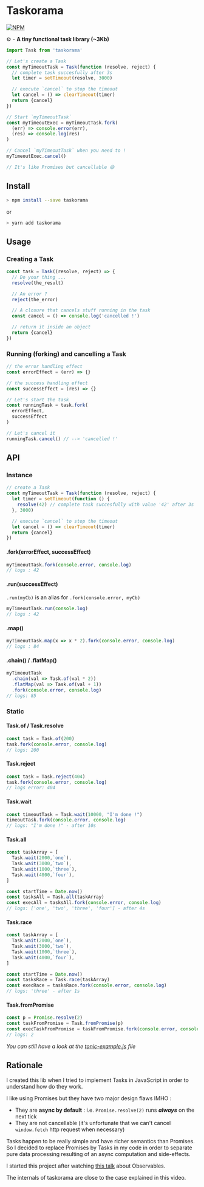 # Taskorama

[![NPM](https://img.shields.io/npm/v/taskorama.svg?style=flat)](https://www.npmjs.org/package/taskorama)


⚙ - **A tiny functional task library (~3Kb)**


```js
import Task from 'taskorama'

// Let's create a Task
const myTimeoutTask = Task(function (resolve, reject) {
  // complete task succesfully after 3s
  let timer = setTimeout(resolve, 3000)

  // execute `cancel` to stop the timeout
  let cancel = () => clearTimeout(timer)
  return {cancel}
})

// Start `myTimeoutTask`
const myTimeoutExec = myTimeoutTask.fork(
  (err) => console.error(err),
  (res) => console.log(res)
)

// Cancel `myTimeoutTask` when you need to !
myTimeoutExec.cancel()

// It's like Promises but cancellable 😄

```




## Install

```sh
> npm install --save taskorama
```

or

```sh
> yarn add taskorama
```

## Usage

### Creating a Task

```js
const task = Task((resolve, reject) => {
  // Do your thing ...
  resolve(the_result)

  // An error ?
  reject(the_error)

  // A closure that cancels stuff running in the task
  const cancel = () => console.log('cancelled !')

  // return it inside an object
  return {cancel}
})
```

### Running (forking) and cancelling a Task

```js
// the error handling effect
const errorEffect = (err) => {}

// the success handling effect
const successEffect = (res) => {}

// Let's start the task
const runningTask = task.fork(
  errorEffect,
  successEffect
)

// Let's cancel it
runningTask.cancel() // --> 'cancelled !'

```


## API


### Instance

```js
// create a Task
const myTimeoutTask = Task(function (resolve, reject) {
  let timer = setTimeout(function () {
    resolve(42) // complete task succesfully with value '42' after 3s
  }, 3000)

  // execute `cancel` to stop the timeout
  let cancel = () => clearTimeout(timer)
  return {cancel}
})
```

#### .fork(errorEffect, successEffect)

```js
myTimeoutTask.fork(console.error, console.log)
// logs : 42
```

#### .run(successEffect)
`.run(myCb)` is an alias for `.fork(console.error, myCb)`

```js
myTimeoutTask.run(console.log)
// logs : 42
```

#### .map()

```js
myTimeoutTask.map(x => x * 2).fork(console.error, console.log)
// logs : 84
```

<!--
#### .ap()

```js
const taskToApply = Task.of(x => x * 2)
myTimeoutTask.ap(taskToApply).run(console.log)
// logs: 84
```
-->

#### .chain() / .flatMap()

```js
myTimeoutTask
  .chain(val => Task.of(val * 2))
  .flatMap(val => Task.of(val + 1))
  .fork(console.error, console.log)
// logs: 85
```


### Static

#### Task.of / Task.resolve

```js
const task = Task.of(200)
task.fork(console.error, console.log)
// logs: 200
```

#### Task.reject

```js
const task = Task.reject(404)
task.fork(console.error, console.log)
// logs error: 404
```

#### Task.wait

```js
const timeoutTask = Task.wait(10000, "I'm done !")
timeoutTask.fork(console.error, console.log)
// logs: "I'm done !" - after 10s
```

#### Task.all

```js
const taskArray = [
  Task.wait(2000,`one`),
  Task.wait(3000,`two`),
  Task.wait(1000,`three`),
  Task.wait(4000,`four`),
]

const startTime = Date.now()
const tasksAll = Task.all(taskArray)
const execAll = tasksAll.fork(console.error, console.log)
// logs: ['one', 'two', 'three', 'four'] - after 4s
```

#### Task.race

```js
const taskArray = [
  Task.wait(2000,`one`),
  Task.wait(3000,`two`),
  Task.wait(1000,`three`),
  Task.wait(4000,`four`),
]

const startTime = Date.now()
const tasksRace = Task.race(taskArray)
const execRace = tasksRace.fork(console.error, console.log)
// logs: 'three' - after 1s
```

#### Task.fromPromise

```js
const p = Promise.resolve(2)
const taskFromPromise = Task.fromPromise(p)
const execTaskFromPromise = taskFromPromise.fork(console.error, console.log)
// logs: 2
```


_You can still have a look at the [tonic-example.js](./tonic-example.js) file_

## Rationale

I created this lib when I tried to implement Tasks in JavaScript in order to understand how do they work.

I like using Promises but they have two major design flaws IMHO :

- They are **async by default** : i.e. `Promise.resolve(2)` runs ***always*** on the next tick
- They are not cancellable (it's unfortunate that we can't cancel `window.fetch` http request when necessary)

Tasks happen to be really simple and have richer semantics than Promises. So I decided to replace Promises by Tasks in my code in order to separate pure data processing resulting of an async computation and side-effects.

I started this project after watching [this talk](https://www.youtube.com/watch?v=uQ1zhJHclvs) about Observables.

The internals of taskorama are close to the case explained in this video.
